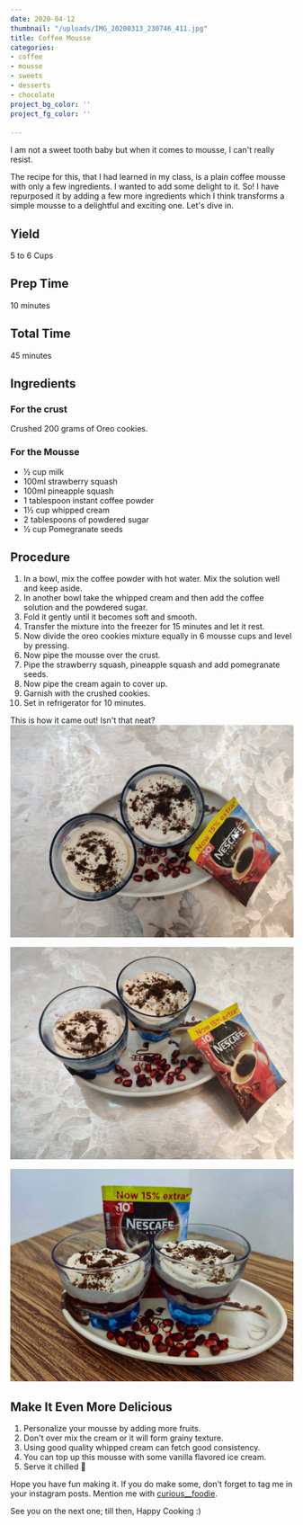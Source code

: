 ```yaml
---
date: 2020-04-12
thumbnail: "/uploads/IMG_20200313_230746_411.jpg"
title: Coffee Mousse
categories:
- coffee
- mousse
- sweets
- desserts
- chocolate
project_bg_color: ''
project_fg_color: ''

---
```

I am not a sweet tooth baby but when it comes to mousse, I can't really resist.

The recipe for this, that I had learned in my class, is a plain coffee mousse with only a few ingredients. I wanted to add some delight to it. So! I have repurposed it by adding a few more ingredients which I think transforms a simple mousse to a delightful and exciting one. Let's dive in.

## Yield

5 to 6 Cups

## Prep Time

10 minutes

## Total Time

45 minutes

## Ingredients

### For the crust

Crushed 200 grams of Oreo cookies.

### For the Mousse

* ½ cup milk
* 100ml strawberry squash
* 100ml pineapple squash
* 1 tablespoon instant coffee powder
* 1½ cup whipped cream
* 2 tablespoons of powdered sugar
* ½ cup Pomegranate seeds

## Procedure

 1. In a bowl, mix the coffee powder with hot water. Mix the solution well and keep aside.
 2. In another bowl take the whipped cream and then add the coffee solution and the powdered sugar.
 3. Fold it gently until it becomes soft and smooth.
 4. Transfer the mixture into the freezer for 15 minutes and let it rest.
 5. Now divide the oreo cookies mixture equally in 6 mousse cups and level by pressing.
 6. Now pipe the mousse over the crust.
 7. Pipe the strawberry squash, pineapple squash and add pomegranate seeds.
 8. Now pipe the cream again to cover up.
 9. Garnish with the crushed cookies.
10. Set in refrigerator for 10 minutes.

This is how it came out! Isn't that neat?![](/uploads/IMG-20200313-WA0048.jpg)

![](/uploads/IMG-20200313-WA0053.jpg)

![](/uploads/IMG_20200313_230746_411.jpg)

## Make It Even More Delicious

1. Personalize your mousse by adding more fruits.
2. Don't over mix the cream or it will form grainy texture.
3. Using good quality whipped cream can fetch good consistency.
4. You can top up this mousse with some vanilla flavored ice cream.
5. Serve it chilled 🥶

Hope you have fun making it. If you do make some, don't forget to tag me in your instagram posts. Mention me with [curious__foodie](https://instagram.com/curious__foodie "Curious Foodie").

See you on the next one; till then, Happy Cooking :)